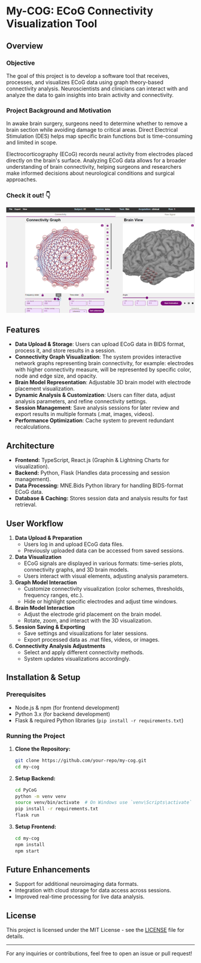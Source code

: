 # My-COG: ECoG Connectivity Visualization Tool

## Overview

### Objective
The goal of this project is to develop a software tool that receives, processes, and visualizes ECoG data using graph theory-based connectivity analysis. Neuroscientists and clinicians can interact with and analyze the data to gain insights into brain activity and connectivity.

### Project Background and Motivation
In awake brain surgery, surgeons need to determine whether to remove a brain section while avoiding damage to critical areas. Direct Electrical Stimulation (DES) helps map specific brain functions but is time-consuming and limited in scope.

Electrocorticography (ECoG) records neural activity from electrodes placed directly on the brain's surface. Analyzing ECoG data allows for a broader understanding of brain connectivity, helping surgeons and researchers make informed decisions about neurological conditions and surgical approaches.

### Check it out! 👇

[![Watch the demo](MyCoG_thumbnailpng.png)](https://youtu.be/nWfnXMeuaLM)


## Features
- **Data Upload & Storage**: Users can upload ECoG data in BIDS format, process it, and store results in a session.
- **Connectivity Graph Visualization**: The system provides interactive network graphs representing brain connectivity, for example: electrodes with higher connectivity measure, will be represented by specific color, node and edge size, and opacity.
- **Brain Model Representation**: Adjustable 3D brain model with electrode placement visualization.
- **Dynamic Analysis & Customization**: Users can filter data, adjust analysis parameters, and refine connectivity settings.
- **Session Management**: Save analysis sessions for later review and export results in multiple formats (.mat, images, videos).
- **Performance Optimization**: Cache system to prevent redundant recalculations.

## Architecture
- **Frontend:** TypeScript, React.js (Graphin & Lightning Charts for visualization).
- **Backend:** Python, Flask (Handles data processing and session management).
- **Data Processing:** MNE.Bids Python library for handling BIDS-format ECoG data.
- **Database & Caching:** Stores session data and analysis results for fast retrieval.

## User Workflow
1. **Data Upload & Preparation**
   - Users log in and upload ECoG data files.
   - Previously uploaded data can be accessed from saved sessions.
2. **Data Visualization**
   - ECoG signals are displayed in various formats: time-series plots, connectivity graphs, and 3D brain models.
   - Users interact with visual elements, adjusting analysis parameters.
3. **Graph Model Interaction**
   - Customize connectivity visualization (color schemes, thresholds, frequency ranges, etc.).
   - Hide or highlight specific electrodes and adjust time windows.
4. **Brain Model Interaction**
   - Adjust the electrode grid placement on the brain model.
   - Rotate, zoom, and interact with the 3D visualization.
5. **Session Saving & Exporting**
   - Save settings and visualizations for later sessions.
   - Export processed data as .mat files, videos, or images.
6. **Connectivity Analysis Adjustments**
   - Select and apply different connectivity methods.
   - System updates visualizations accordingly.

## Installation & Setup
### Prerequisites
- Node.js & npm (for frontend development)
- Python 3.x (for backend development)
- Flask & required Python libraries (`pip install -r requirements.txt`)

### Running the Project
1. **Clone the Repository:**
   ```sh
   git clone https://github.com/your-repo/my-cog.git
   cd my-cog
   ```
2. **Setup Backend:**
   ```sh
   cd PyCoG
   python -m venv venv
   source venv/bin/activate  # On Windows use `venv\Scripts\activate`
   pip install -r requirements.txt
   flask run
   ```
3. **Setup Frontend:**
   ```sh
   cd my-cog
   npm install
   npm start
   ```

## Future Enhancements
- Support for additional neuroimaging data formats.
- Integration with cloud storage for data access across sessions.
- Improved real-time processing for live data analysis.

## License
This project is licensed under the MIT License - see the [LICENSE](LICENSE) file for details.

---
For any inquiries or contributions, feel free to open an issue or pull request!


